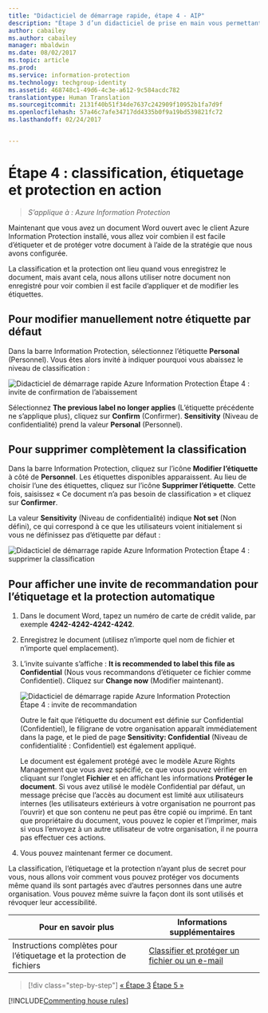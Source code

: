 ```yaml
---
title: "Didacticiel de démarrage rapide, étape 4 - AIP"
description: "Étape 3 d’un didacticiel de prise en main vous permettant de tester rapidement Microsoft Azure Information Protection dans votre organisation en environ 20 minutes."
author: cabailey
ms.author: cabailey
manager: mbaldwin
ms.date: 08/02/2017
ms.topic: article
ms.prod: 
ms.service: information-protection
ms.technology: techgroup-identity
ms.assetid: 468748c1-49d6-4c3e-a612-9c584acdc782
translationtype: Human Translation
ms.sourcegitcommit: 2131f40b51f34de7637c242909f10952b1fa7d9f
ms.openlocfilehash: 57a46c7afe34717dd4335b0f9a19bd539821fc72
ms.lasthandoff: 02/24/2017


---
```


# <a name="step-4-see-classification-labeling-and-protection-in-action"></a>Étape 4 : classification, étiquetage et protection en action 

>*S’applique à : Azure Information Protection*

Maintenant que vous avez un document Word ouvert avec le client Azure Information Protection installé, vous allez voir combien il est facile d’étiqueter et de protéger votre document à l’aide de la stratégie que nous avons configurée.

La classification et la protection ont lieu quand vous enregistrez le document, mais avant cela, nous allons utiliser notre document non enregistré pour voir combien il est facile d’appliquer et de modifier les étiquettes.

## <a name="to-manually-change-our-default-label"></a>Pour modifier manuellement notre étiquette par défaut

Dans la barre Information Protection, sélectionnez l’étiquette **Personal** (Personnel). Vous êtes alors invité à indiquer pourquoi vous abaissez le niveau de classification :

![Didacticiel de démarrage rapide Azure Information Protection Étape 4 : invite de confirmation de l’abaissement](../media/info-protect-lower-justification.png)

Sélectionnez **The previous label no longer applies** (L’étiquette précédente ne s’applique plus), cliquez sur **Confirm** (Confirmer). **Sensitivity** (Niveau de confidentialité) prend la valeur **Personal** (Personnel).

## <a name="to-remove-the-classification-completely"></a>Pour supprimer complètement la classification

Dans la barre Information Protection, cliquez sur l’icône **Modifier l’étiquette** à côté de **Personnel**. Les étiquettes disponibles apparaissent. Au lieu de choisir l’une des étiquettes, cliquez sur l’icône **Supprimer l’étiquette**. Cette fois, saisissez « Ce document n’a pas besoin de classification » et cliquez sur **Confirmer**.  

La valeur **Sensitivity** (Niveau de confidentialité) indique **Not set** (Non défini), ce qui correspond à ce que les utilisateurs voient initialement si vous ne définissez pas d’étiquette par défaut :

![Didacticiel de démarrage rapide Azure Information Protection Étape 4 : supprimer la classification](../media/sensitivity-not-set.png)


## <a name="to-see-a-recommendation-prompt-for-labeling-and-automatic-protection"></a>Pour afficher une invite de recommandation pour l’étiquetage et la protection automatique

1. Dans le document Word, tapez un numéro de carte de crédit valide, par exemple **4242-4242-4242-4242**. 

2. Enregistrez le document (utilisez n’importe quel nom de fichier et n’importe quel emplacement). 

3. L’invite suivante s’affiche : **It is recommended to label this file as Confidential** (Nous vous recommandons d’étiqueter ce fichier comme Confidentiel). Cliquez sur **Change now** (Modifier maintenant).

    ![Didacticiel de démarrage rapide Azure Information Protection Étape 4 : invite de recommandation](../media/change-now.png)

    Outre le fait que l’étiquette du document est définie sur Confidential (Confidentiel), le filigrane de votre organisation apparaît immédiatement dans la page, et le pied de page **Sensitivity: Confidential** (Niveau de confidentialité : Confidentiel) est également appliqué. 

    Le document est également protégé avec le modèle Azure Rights Management que vous avez spécifié, ce que vous pouvez vérifier en cliquant sur l’onglet **Fichier** et en affichant les informations **Protéger le document**. Si vous avez utilisé le modèle Confidential par défaut, un message précise que l’accès au document est limité aux utilisateurs internes (les utilisateurs extérieurs à votre organisation ne pourront pas l’ouvrir) et que son contenu ne peut pas être copié ou imprimé. En tant que propriétaire du document, vous pouvez le copier et l’imprimer, mais si vous l’envoyez à un autre utilisateur de votre organisation, il ne pourra pas effectuer ces actions.

4. Vous pouvez maintenant fermer ce document.

La classification, l’étiquetage et la protection n’ayant plus de secret pour vous, nous allons voir comment vous pouvez protéger vos documents même quand ils sont partagés avec d’autres personnes dans une autre organisation. Vous pouvez même suivre la façon dont ils sont utilisés et révoquer leur accessibilité.

|Pour en savoir plus|Informations supplémentaires|
|--------------------------------|--------------------------|
|Instructions complètes pour l’étiquetage et la protection de fichiers |[Classifier et protéger un fichier ou un e-mail](../rms-client/client-classify-protect.md)|





>[!div class="step-by-step"]
[&#171; Étape 3](infoprotect-tutorial-step3.md)
[Étape 5 &#187;](infoprotect-tutorial-step5.md)

[!INCLUDE[Commenting house rules](../includes/houserules.md)]
